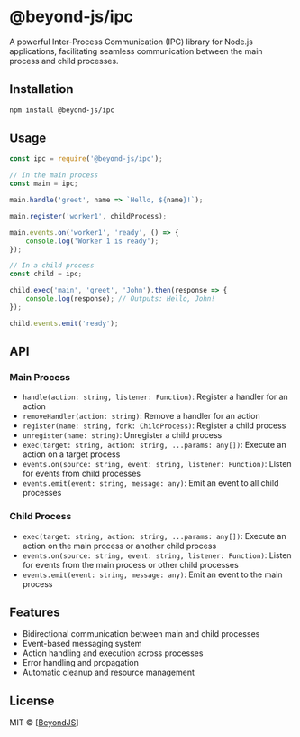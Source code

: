 # @beyond-js/ipc

A powerful Inter-Process Communication (IPC) library for Node.js applications, facilitating seamless communication
between the main process and child processes.

## Installation

```bash
npm install @beyond-js/ipc
```

## Usage

```javascript
const ipc = require('@beyond-js/ipc');

// In the main process
const main = ipc;

main.handle('greet', name => `Hello, ${name}!`);

main.register('worker1', childProcess);

main.events.on('worker1', 'ready', () => {
	console.log('Worker 1 is ready');
});

// In a child process
const child = ipc;

child.exec('main', 'greet', 'John').then(response => {
	console.log(response); // Outputs: Hello, John!
});

child.events.emit('ready');
```

## API

### Main Process

-   `handle(action: string, listener: Function)`: Register a handler for an action
-   `removeHandler(action: string)`: Remove a handler for an action
-   `register(name: string, fork: ChildProcess)`: Register a child process
-   `unregister(name: string)`: Unregister a child process
-   `exec(target: string, action: string, ...params: any[])`: Execute an action on a target process
-   `events.on(source: string, event: string, listener: Function)`: Listen for events from child processes
-   `events.emit(event: string, message: any)`: Emit an event to all child processes

### Child Process

-   `exec(target: string, action: string, ...params: any[])`: Execute an action on the main process or another child
    process
-   `events.on(source: string, event: string, listener: Function)`: Listen for events from the main process or other
    child processes
-   `events.emit(event: string, message: any)`: Emit an event to the main process

## Features

-   Bidirectional communication between main and child processes
-   Event-based messaging system
-   Action handling and execution across processes
-   Error handling and propagation
-   Automatic cleanup and resource management

## License

MIT © [[BeyondJS](https://beyondjs.com)]
